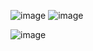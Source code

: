 ![image](https://github.com/user-attachments/assets/2dba6b45-86a0-427b-83c5-7cfaf97ba6ad)
![image](https://github.com/user-attachments/assets/15b03a78-6839-40cb-bc7d-246fae9cd5de)

![image](https://github.com/user-attachments/assets/d983ea0f-7f36-4963-9616-073abbc5ff3d)
